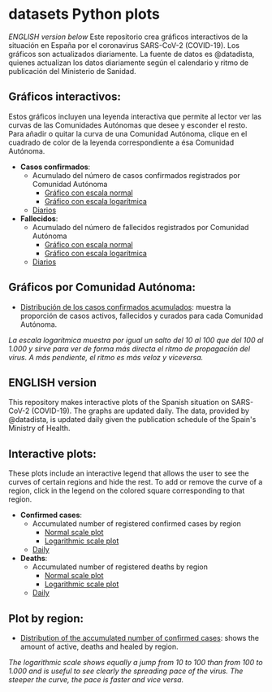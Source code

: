 # datasets Python plots
*ENGLISH version below*
Este repositorio crea gráficos interactivos de la situación en España por el coronavirus SARS-CoV-2 (COVID-19). Los gráficos son actualizados diariamente. La fuente de datos es @datadista, quienes actualizan los datos diariamente según el calendario y ritmo de publicación del Ministerio de Sanidad.

## Gráficos interactivos:
Estos gráficos incluyen una leyenda interactiva que permite al lector ver las curvas de las Comunidades Autónomas que desee y esconder el resto. Para añadir o quitar la curva de una Comunidad Autónoma, clique en el cuadrado de color de la leyenda correspondiente a ésa Comunidad Autónoma. 

- **Casos confirmados**: 
    - Acumulado del número de casos confirmados registrados por Comunidad Autónoma
        - [Gráfico con escala normal](https://queraltab.github.io/datasets/Python%20plots/docs/hoy_casos_acumulados.html)
        - [Gráfico con escala logarítmica](https://queraltab.github.io/datasets/Python%20plots/docs/hoy_log_casos_acumulados.html)
    - [Diarios](https://queraltab.github.io/datasets/Python%20plots/docs/hoy_casos_diarios.html)
- **Fallecidos**: 
    - Acumulado del número de fallecidos registrados por Comunidad Autónoma
        - [Gráfico con escala normal](https://queraltab.github.io/datasets/Python%20plots/docs/hoy_fallecidos_acumulados.html)
        - [Gráfico con escala logarítmica](https://queraltab.github.io/datasets/Python%20plots/docs/hoy_log_fallecidos_acumulados.html)
    - [Diarios](https://queraltab.github.io/datasets/Python%20plots/docs/hoy_fallecidos_diarios.html)

## Gráficos por Comunidad Autónoma:
- [Distribución de los casos confirmados acumulados](https://queraltab.github.io/datasets/Python%20plots/Plots/hoy_distribucion_casos.png): muestra la proporción de casos activos, fallecidos y curados para cada Comunidad Autónoma.

*La escala logarítmica muestra por igual un salto del 10 al 100 que del 100 al 1.000 y sirve para ver de forma más directa el ritmo de propagación del virus. A más pendiente, el ritmo es más veloz y viceversa.*



## ENGLISH version
This repository makes interactive plots of the Spanish situation on SARS-CoV-2 (COVID-19). The graphs are updated daily. The data, provided by @datadista, is updated daily given the publication schedule of the Spain's Ministry of Health.

## Interactive plots:
These plots include an interactive legend that allows the user to see the curves of certain regions and hide the rest. To add or remove the curve of a region, click in the legend on the colored square corresponding to that region.

- **Confirmed cases**: 
    - Accumulated number of registered confirmed cases by region
        - [Normal scale plot](https://queraltab.github.io/datasets/Python%20plots/docs/hoy_casos_acumulados.html)
        - [Logarithmic scale plot](https://queraltab.github.io/datasets/Python%20plots/docs/hoy_log_casos_acumulados.html)
    - [Daily](https://queraltab.github.io/datasets/Python%20plots/docs/hoy_casos_diarios.html)
- **Deaths**: 
    - Accumulated number of registered deaths by region
        - [Normal scale plot](https://queraltab.github.io/datasets/Python%20plots/docs/hoy_fallecidos_acumulados.html)
        - [Logarithmic scale plot](https://queraltab.github.io/datasets/Python%20plots/docs/hoy_log_fallecidos_acumulados.html)
    - [Daily](https://queraltab.github.io/datasets/Python%20plots/docs/hoy_fallecidos_diarios.html)

## Plot by region:
- [Distribution of the accumulated number of confirmed cases](https://queraltab.github.io/datasets/Python%20plots/Plots/hoy_distribucion_casos.png): shows the amount of active, deaths and healed by region.

*The logarithmic scale shows equally a jump from 10 to 100 than from 100 to 1.000 and is useful to see clearly the spreading pace of the virus. The steeper the curve, the pace is faster and vice versa.*

